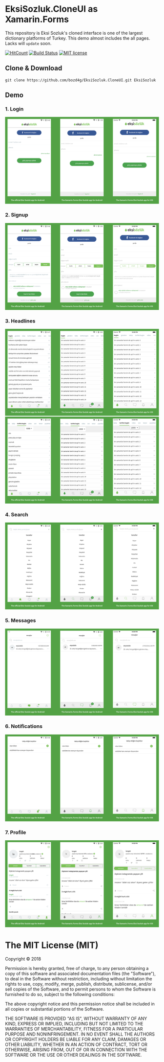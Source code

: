 # EksiSozluk.CloneUI as Xamarin.Forms
This repository is Eksi Sozluk's cloned interface is one of the largest dictionary platforms of Turkey. This demo almost includes the all pages. Lacks will `update` soon.

[![HitCount](http://hits.dwyl.io/bozd4g/EksiSozluk.CloneUI.svg)](http://hits.dwyl.io/bozd4g/EksiSozluk.CloneUI)
[![Build Status](https://travis-ci.org/bozd4g/EksiSozluk.CloneUI.svg?branch=master)](https://travis-ci.org/bozd4g/EksiSozluk.CloneUI)
[![MIT license](https://img.shields.io/badge/License-MIT-blue.svg)](https://bozd4g.mit-license.org/)

## Clone & Download
``` 
git clone https://github.com/bozd4g/EksiSozluk.CloneUI.git EksiSozluk
```

## Demo

### 1. Login
![alt text](https://github.com/bozd4g/EksiSozluk.CloneUI/blob/master/images/1.png)
### 2. Signup
![alt text](https://github.com/bozd4g/EksiSozluk.CloneUI/blob/master/images/2.png)
### 3. Headlines
![alt text](https://github.com/bozd4g/EksiSozluk.CloneUI/blob/master/images/3.png)
![alt text](https://github.com/bozd4g/EksiSozluk.CloneUI/blob/master/images/4.png)
### 4. Search
![alt text](https://github.com/bozd4g/EksiSozluk.CloneUI/blob/master/images/5.png)
### 5. Messages
![alt text](https://github.com/bozd4g/EksiSozluk.CloneUI/blob/master/images/6.png)
### 6. Notifications
![alt text](https://github.com/bozd4g/EksiSozluk.CloneUI/blob/master/images/7.png)
### 7. Profile
![alt text](https://github.com/bozd4g/EksiSozluk.CloneUI/blob/master/images/8.png)


The MIT License (MIT)
=====================

Copyright © 2018

Permission is hereby granted, free of charge, to any person obtaining a copy of this software and associated documentation files (the "Software"), to deal in the Software without restriction, including without limitation the rights to use, copy, modify, merge, publish, distribute, sublicense, and/or sell copies of the Software, and to permit persons to whom the Software is furnished to do so, subject to the following conditions:

The above copyright notice and this permission notice shall be included in all copies or substantial portions of the Software.

THE SOFTWARE IS PROVIDED "AS IS", WITHOUT WARRANTY OF ANY KIND, EXPRESS OR IMPLIED, INCLUDING BUT NOT LIMITED TO THE WARRANTIES OF MERCHANTABILITY, FITNESS FOR A PARTICULAR PURPOSE AND NONINFRINGEMENT. IN NO EVENT SHALL THE AUTHORS OR COPYRIGHT HOLDERS BE LIABLE FOR ANY CLAIM, DAMAGES OR OTHER LIABILITY, WHETHER IN AN ACTION OF CONTRACT, TORT OR OTHERWISE, ARISING FROM, OUT OF OR IN CONNECTION WITH THE SOFTWARE OR THE USE OR OTHER DEALINGS IN THE SOFTWARE.
